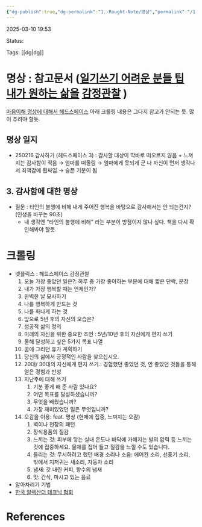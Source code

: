 ```yaml
---
{"dg-publish":true,"dg-permalink":"1.-Rought-Note/명상","permalink":"/1.-Rought-Note/명상/"}
---
```



2025-03-10 19:53

Status: 

Tags: [[dg\|dg]] 

# 명상 : 참고문서 ([일기쓰기 어려운 분들 팁](https://eunsasinamu.tistory.com/entry/%EC%9D%BC%EA%B8%B0Journal-%EC%93%B0%EC%8B%9C%EB%82%98%EC%9A%94-%EC%9D%BC%EA%B8%B0%EC%93%B0%EA%B8%B0-%EC%96%B4%EB%A0%A4%EC%9A%B4-%EB%B6%84%EB%93%A4%EC%9D%84-%EC%9C%84%ED%95%9C-%ED%8C%81) [내가 원하는 삶을](https://www.wicked-lover.com/blogs/wellness/journaling) [감정관찰](https://www.arooo.co.kr/library/h/7) )
[마음이해 명상에 대해서 헤드스페이스](https://m.blog.naver.com/knowingminds/222472168592) 
아래 크롤링 내용은 그다지 참고가 안되는 듯. 많이 추려야 할듯.
## 명상 일지
- 250216 감사하기 (헤드스페이스 3) : 감사할 대상이 막바로 떠오르지 않음 + 느껴지는 감사함이 적음 → 엄마를 떠올림 → 엄마에게 못되게 군 나 자신이 먼저 생각나서 죄책감에 휩싸임 → 슬픈 기분이 됨
## 3. 감사함에 대한 명상
- 질문 : 타인의 불행에 비해 내게 주어진 행복을 바탕으로 감사해서는 안 되는건지? (인생을 바꾸는 90초)
	- 내 생각엔 "타인의 불행에 비해" 라는 부분이 방점이지 않나 싶다. 책을 다시 확인해봐야 할듯.

# 크롤링
- 넷플릭스 : 헤드스페이스
  감정관찰
	1. 오늘 가장 좋았던 일은?: 하루 중 가장 좋아하는 부분에 대해 짧은 단락, 문장 
	2. 내가 가장 행복할 때는 언제인가?
	3. 완벽한 날 묘사하기
	4. 나를 행복하게 만드는 것
	5. 나를 화나게 하는 것
	6. 앞으로 5년 후의 자신의 모습은?
	7. 성공적 삶의 정의
	8. 미래의 자신을 위한 중요한 조언 : 5년/10년 후의 자신에게 편지 쓰기
	9. 올해 달성하고 싶은 5가지 목표 나열
	10. 꿈에 그리던 휴가 계획하기
	11. 당신의 삶에서 긍정적인 사람을 찾으십시오.
	12. 20대/ 30대의 자신에게 편지 쓰기.: 경험했던 좋았던 것, 안 좋았던 것들을 통해 얻은 경험과 반성 
	13. 지난주에 대해 쓰기
		1. 기분 좋게 해 준 사람 있나요?
		2. 어떤 목표를 달성하셨습니까?
		3. 무엇을 배웠습니까?
		4. 가장 재미있었던 일은 무엇입니까?
	14. 오감을 이용: feat. 명상 (현재에 집중, 느껴지는 오감)
		1. 벽이나 천장의 패턴
		2. 장식용품의 질감
		3. 느끼는 것: 피부에 닿는 실내 온도나 바닥에 가해지는 발의 압력 등 느끼는 것에 집중하세요. 물체를 집어 들고 질감을 느낄 수도 있습니다.
		4. 들리는 것: 무시하려고 했던 배경 소리나 소음: 에어컨 소리, 선풍기 소리, 밖에서 지저귀는 새소리, 자동차 소리
		5. 냄새: 갓 내린 커피, 향수의 냄새
		6. 맛: 간식, 마시고 있는 음료
- 알아차리기 기법
- [한국 알렉산더 테크닉 협회](https://www.alexandertech.co.kr/about-at) 

# References
